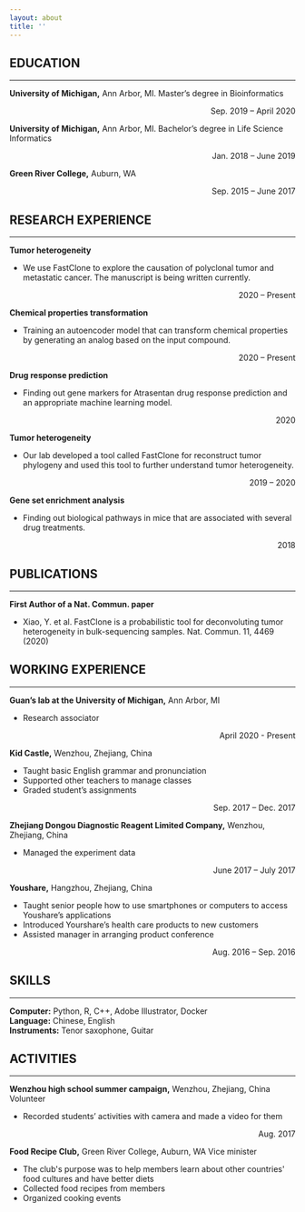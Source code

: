 ```yaml
---
layout: about
title: ''
---
```


## **EDUCATION** 
---
**University of Michigan,** Ann Arbor, MI. Master’s degree in Bioinformatics                                               
<p style='text-align: right;'> Sep. 2019 – April 2020 </p>

**University of Michigan,** Ann Arbor, MI. Bachelor’s degree in Life Science Informatics                                                                                      
<p style='text-align: right;'> Jan. 2018 – June 2019 </p>

**Green River College,** Auburn, WA                       
<p style='text-align: right;'> Sep. 2015 – June 2017 </p>


## **RESEARCH EXPERIENCE**
---
**Tumor heterogeneity** <br />
- We use FastClone to explore the causation of polyclonal tumor and metastatic cancer. The manuscript is being written currently. 
<p style='text-align: right;'> 2020 – Present </p>

**Chemical properties transformation** <br />
- Training an autoencoder model that can transform chemical properties by generating an analog based on the input compound.
<p style='text-align: right;'> 2020 – Present </p>

**Drug response prediction** <br />
- Finding out gene markers for Atrasentan drug response prediction and an appropriate machine learning model.
<p style='text-align: right;'> 2020 </p>

**Tumor heterogeneity** <br />
- Our lab developed a tool called FastClone for reconstruct tumor phylogeny and used this tool to further understand tumor heterogeneity.
<p style='text-align: right;'> 2019 – 2020 </p>

**Gene set enrichment analysis** <br />
- Finding out biological pathways in mice that are associated with several drug treatments.
<p style='text-align: right;'> 2018 </p>


## **PUBLICATIONS**
---
**First Author of a Nat. Commun. paper** 
- Xiao, Y. et al. FastClone is a probabilistic tool for deconvoluting tumor heterogeneity in bulk-sequencing samples. Nat. Commun. 11, 4469 (2020)


## **WORKING EXPERIENCE**
---
**Guan’s lab at the University of Michigan,** Ann Arbor, MI <br />
- Research associator                       
<p style='text-align: right;'> April 2020 - Present </p>

**Kid Castle,** Wenzhou, Zhejiang, China <br />
- Taught basic English grammar and pronunciation
- Supported other teachers to manage classes  
- Graded student’s assignments                   
<p style='text-align: right;'> Sep. 2017 – Dec. 2017 </p>

**Zhejiang Dongou Diagnostic Reagent Limited Company,** Wenzhou, Zhejiang, China <br />
- Managed the experiment data                       
<p style='text-align: right;'> June 2017 – July 2017 </p>

**Youshare,** Hangzhou, Zhejiang, China <br />
- Taught senior people how to use smartphones or computers to access Youshare’s applications
- Introduced Yourshare’s health care products to new customers
- Assisted manager in arranging product conference                  
<p style='text-align: right;'> Aug. 2016 – Sep. 2016 </p>


## **SKILLS** 
---
**Computer:** Python, R, C++, Adobe Illustrator, Docker <br />
**Language:** Chinese, English <br />
**Instruments:** Tenor saxophone, Guitar


## **ACTIVITIES**
---
**Wenzhou high school summer campaign,** Wenzhou, Zhejiang, China
Volunteer
- Recorded students’ activities with camera and made a video for them
<p style='text-align: right;'> Aug. 2017 </p>

**Food Recipe Club,** Green River College, Auburn, WA
Vice minister
- The club's purpose was to help members learn about other countries' food cultures and have better diets
- Collected food recipes from members
- Organized cooking events 






